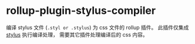 # rollup-plugin-stylus-compiler

编译 stylus 文件 (`.styl or .stylus`) 为 css 文件的 rollup 插件。
此插件仅集成 [stylus](https://github.com/stylus/stylus) 执行编译处理，
需要其它插件处理编译后的 css 内容。